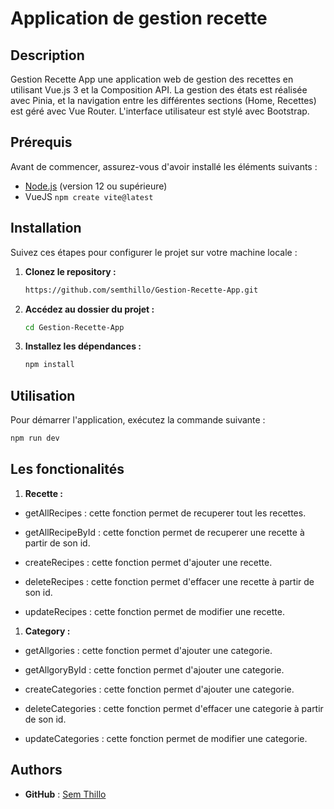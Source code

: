 # Application de gestion recette

## Description

Gestion Recette App une application web de gestion des recettes en utilisant Vue.js 3 et la
Composition API. La gestion des états est réalisée avec Pinia, et la navigation entre les
différentes sections (Home, Recettes) est géré avec Vue Router. L'interface utilisateur
est stylé avec Bootstrap.

## Prérequis

Avant de commencer, assurez-vous d'avoir installé les éléments suivants :

- [Node.js](https://nodejs.org/) (version 12 ou supérieure)
- VueJS `npm create vite@latest`


## Installation

Suivez ces étapes pour configurer le projet sur votre machine locale :

1. **Clonez le repository :**

    ```bash
    https://github.com/semthillo/Gestion-Recette-App.git
    ```

2. **Accédez au dossier du projet :**

    ```bash
    cd Gestion-Recette-App
    ```

3. **Installez les dépendances :**

    ```bash
    npm install
    ```

## Utilisation

Pour démarrer l'application, exécutez la commande suivante :

```bash
npm run dev
```
## Les fonctionalités

1. **Recette :** 

 - getAllRecipes : cette fonction permet de recuperer tout les recettes.
   
 - getAllRecipeById : cette fonction permet de recuperer une recette à partir de son id.
   
 - createRecipes : cette fonction permet d'ajouter une recette.
 
 - deleteRecipes : cette fonction permet d'effacer une recette à partir de son id.
 
 - updateRecipes :  cette fonction permet de modifier une recette.
1. **Category :** 

 - getAllgories : cette fonction permet d'ajouter une categorie.
   
 - getAllgoryById : cette fonction permet d'ajouter une categorie.
   
 - createCategories : cette fonction permet d'ajouter une categorie.
 
 - deleteCategories : cette fonction permet d'effacer une categorie à partir de son id.
 
 - updateCategories :  cette fonction permet de modifier une categorie.

## Authors
 - **GitHub** : [Sem Thillo](https://github.com/semthillo)

